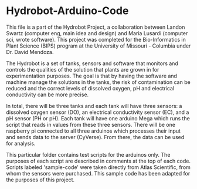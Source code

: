 # Hydrobot-Arduino-Code
This file is a part of the Hydrobot Project, a collaboration between Landon Swartz (computer eng, main idea and design) and Maria Lusardi (computer sci, wrote software).
This project was completed for the Bio-Informatics in Plant Science (BIPS) program at the University of Missouri - Columbia under Dr. David Mendoza.

The Hydrobot is a set of tanks, sensors and software that monitors and controls the qualities of the solution that plants are grown in for experimentation purposes. The goal is
that by having the software and machine manage the solutions in the tanks, the risk of contamination can be reduced and the correct levels of dissolved oxygen, pH and electrical 
conductivity can be more precise.

In total, there will be three tanks and each tank will have three sensors: a dissolved oxygen sensor (DO), an electrical conductivity sensor (EC), and a pH sensor (PH or pH). Each
tank will have one arduino Mega which runs the script that reads in values from these three sensors. There will be one raspberry pi connected to all three arduinos which processes
their input and sends data to the server (CyVerse). From there, the data can be used for analysis.

This particular folder contains test scripts for the arduinos only. The purposes of each script are described in comments at the top of each code. Scripts labeled 'sample-code' 
were taken directly from Atlas Scientific, from whom the sensors were purchased. This sample code has been adapted for the purposes of this project.

